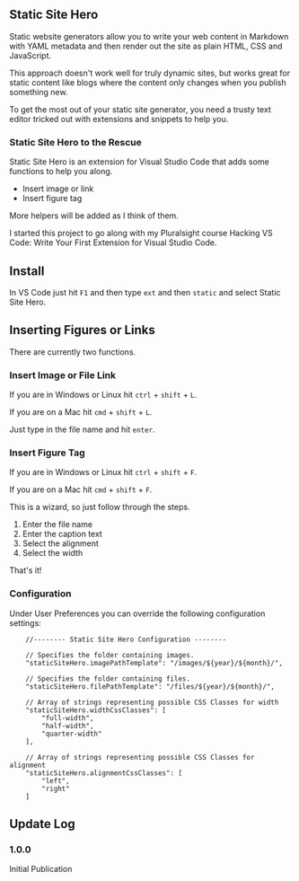 ## Static Site Hero

Static website generators allow you to write your web content in Markdown with YAML metadata and then render out the site as plain HTML, CSS and JavaScript.

This approach doesn't work well for truly dynamic sites, but works great for static content like blogs where the content only changes when you publish something new.

To get the most out of your static site generator, you need a trusty text editor tricked out with extensions and snippets to help you.

### Static Site Hero to the Rescue

Static Site Hero is an extension for Visual Studio Code that adds some functions to help you along.

* Insert image or link
* Insert figure tag

More helpers will be added as I think of them.

I started this project to go along with my Pluralsight course Hacking VS Code: Write Your First Extension for Visual Studio Code.

## Install

In VS Code just hit `F1` and then type `ext` and then `static` and select Static Site Hero.

## Inserting Figures or Links

There are currently two functions.

### Insert Image or File Link

If you are in Windows or Linux hit `ctrl` + `shift` + `L`.

If you are on a Mac hit `cmd` + `shift` + `L`.

Just type in the file name and hit `enter`.

### Insert Figure Tag

If you are in Windows or Linux hit `ctrl` + `shift` + `F`.

If you are on a Mac hit `cmd` + `shift` + `F`.

This is a wizard, so just follow through the steps.

1. Enter the file name
1. Enter the caption text
1. Select the alignment
1. Select the width

That's it!

### Configuration

Under User Preferences you can override the following configuration settings:

```
	//-------- Static Site Hero Configuration --------

	// Specifies the folder containing images.
	"staticSiteHero.imagePathTemplate": "/images/${year}/${month}/",

	// Specifies the folder containing files.
	"staticSiteHero.filePathTemplate": "/files/${year}/${month}/",

	// Array of strings representing possible CSS Classes for width
	"staticSiteHero.widthCssClasses": [
		"full-width",
		"half-width",
		"quarter-width"
	],

	// Array of strings representing possible CSS Classes for alignment
	"staticSiteHero.alignmentCssClasses": [
		"left",
		"right"
	]
```

   ## Update Log
   ### 1.0.0
   Initial Publication